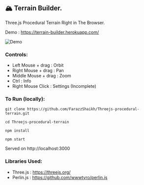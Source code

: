 ## 🏔  Terrain Builder.
Three.js Procedural Terrain Right in The Browser.

Demo : 	https://terrain-builder.herokuapp.com/

![Demo](https://github.com/FarazzShaikh/Threejs-procedural-terrain/blob/master/public/images/Screenshot.png)

### Controls:
 - Left Mouse + drag : Orbit
 - Right Mouse + drag : Pan
 - Middle Mouse + drag : Zoom
 - Ctrl : Info
 - Right Mouse Click : Settings (Incomplete)

### To Run (locally):

```
git clone https://github.com/FarazzShaikh/Threejs-procedural-terrain.git
```
```
cd Threejs-procedural-terrain
```
```
npm install
```
```
npm start
```
Served on http://localhost:3000

### Libraries Used:
 - Three.js   : https://threejs.org/
 - Perlin.js  : https://github.com/wwwtyro/perlin.js
